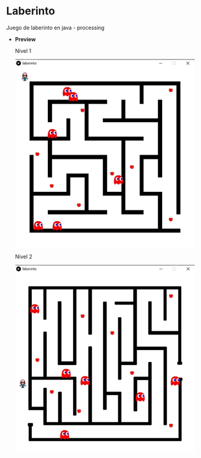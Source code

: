  # Laberinto


 Juego de laberinto en java - processing
 
- **Preview**
  
  Nivel 1

  ![preview img](/preview/nivel_01.jpg)
  
  Nivel 2

  ![preview img](/preview/nivel_02.jpg)
  